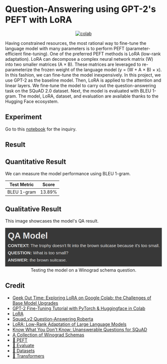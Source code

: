 # Question-Answering using GPT-2's PEFT with LoRA


<div align="center">
    <a href="https://colab.research.google.com/github/reshalfahsi/qa-gpt2-lora/blob/master/Question_Answering_GPT_2_PEFT_LoRA.ipynb"><img src="https://colab.research.google.com/assets/colab-badge.svg" alt="colab"></a>
    <br />
</div>


Having constrained resources, the most rational way to fine-tune the language model with many parameters is to perform PEFT (parameter-efficient fine-tuning). One of the preferred PEFT methods is LoRA (low-rank adaptation). LoRA can decompose a complex neural network matrix (W) into two smaller matrices (A × B). These matrices are leveraged to re-parameterize the frozen weight of the language model (y = (W + A × B) × x). In this fashion, we can fine-tune the model inexpensively. In this project, we use GPT-2 as the baseline model. Then, LoRA is applied to the attention and linear layers. We fine-tune the model to carry out the question-answering task on the SQuAD 2.0 dataset. Next, the model is evaluated with BLEU 1-gram. The model, LoRA, dataset, and evaluation are available thanks to the Hugging Face ecosystem.


## Experiment

Go to this [notebook](https://github.com/reshalfahsi/qa-gpt2-lora/blob/master/Question_Answering_GPT_2_PEFT_LoRA.ipynb) for the inquiry.


## Result

## Quantitative Result

We can measure the model performance using BLEU 1-gram.

Test Metric | Score  |
----------- | -----  |
BLEU 1-gram | 13.89% |


## Qualitative Result

This image showcases the model's QA result.

<p align="center"> <img src="https://github.com/reshalfahsi/qa-gpt2-lora/blob/master/assets/qualitative.png" alt="qualitative" > <br /> Testing the model on a Winograd schema question. </p>


## Credit

- [Geek Out Time: Exploring LoRA on Google Colab: the Challenges of Base Model Upgrades](https://www.linkedin.com/pulse/geek-out-time-exploring-lora-google-colab-challenges-base-nedved-yang-79drc)
- [GPT-2 Fine-Tuning Tutorial with PyTorch & Huggingface in Colab](https://colab.research.google.com/drive/13dZVYEOMhXhkXWfvSMVM1TTtUDrT6Aeh#scrollTo=sh0XKuDvnryn)
- [LoRA](https://colab.research.google.com/github/DanielWarfield1/MLWritingAndResearch/blob/main/LoRA.ipynb)
- [Squad_v2 Question-Answering Roberta](https://www.kaggle.com/code/stpeteishii/squad-v2-question-answering-roberta)
- [LoRA: Low-Rank Adaptation of Large Language Models](https://arxiv.org/pdf/2106.09685)
- [Know What You Don't Know: Unanswerable Questions for SQuAD](https://arxiv.org/pdf/1806.03822)
- [A Collection of Winograd Schemas](https://cs.nyu.edu/~davise/papers/WSOld.html)
- [🤗 PEFT](https://github.com/huggingface/peft)
- [🤗 Evaluate](https://github.com/huggingface/evaluate)
- [🤗 Datasets](https://github.com/huggingface/datasets)
- [🤗 Transformers](https://github.com/huggingface/transformers)
